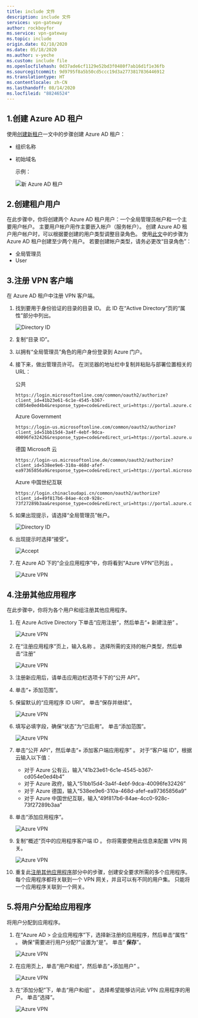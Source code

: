 ```yaml
---
title: include 文件
description: include 文件
services: vpn-gateway
author: rockboyfor
ms.service: vpn-gateway
ms.topic: include
origin.date: 02/18/2020
ms.date: 05/18/2020
ms.author: v-yeche
ms.custom: include file
ms.openlocfilehash: 0d37ade6cf1129e52bd3f0480f7ab16d1f1e36fb
ms.sourcegitcommit: 9d9795f8a5b50cd5ccc19d3a2773817836446912
ms.translationtype: HT
ms.contentlocale: zh-CN
ms.lasthandoff: 08/14/2020
ms.locfileid: "88246524"
---
```

<a name="tenant"></a>
## <a name="1-create-the-azure-ad-tenant"></a>1.创建 Azure AD 租户

使用[创建新租户](../articles/active-directory/fundamentals/active-directory-access-create-new-tenant.md)一文中的步骤创建 Azure AD 租户：

* 组织名称
* 初始域名

    示例：

    ![新 Azure AD 租户](./media/openvpn-azure-ad-tenant-multi-app/new-tenant.png)

<a name="users"></a>
## <a name="2-create-tenant-users"></a>2.创建租户用户

在此步骤中，你将创建两个 Azure AD 租户用户：一个全局管理员帐户和一个主要用户帐户。 主要用户帐户用作主要嵌入帐户（服务帐户）。 创建 Azure AD 租户用户帐户时，可以根据要创建的用户类型调整目录角色。 使用[此文](../articles/active-directory/fundamentals/add-users-azure-active-directory.md)中的步骤为 Azure AD 租户创建至少两个用户。 若要创建帐户类型，请务必更改“目录角色”：

* 全局管理员
* User

<a name="register-client"></a>
## <a name="3-register-the-vpn-client"></a>3.注册 VPN 客户端

在 Azure AD 租户中注册 VPN 客户端。

1. 找到要用于身份验证的目录的目录 ID。 此 ID 在“Active Directory”页的“属性”部分中列出。

    ![Directory ID](./media/openvpn-azure-ad-tenant-multi-app/directory-id.png)

2. 复制“目录 ID”。

3. 以拥有“全局管理员”角色的用户身份登录到 Azure 门户。

4. 接下来，做出管理员许可。 在浏览器的地址栏中复制并粘贴与部署位置相关的 URL：

    <!--UPDATE CAREFULLY-->
    
    公共

    ```
    https://login.microsoftonline.com/common/oauth2/authorize?client_id=41b23e61-6c1e-4545-b367-cd054e0ed4b4&response_type=code&redirect_uri=https://portal.azure.cn&nonce=1234&prompt=admin_consent
    ````

    Azure Government

    ```
    https://login-us.microsoftonline.com/common/oauth2/authorize?client_id=51bb15d4-3a4f-4ebf-9dca-40096fe32426&response_type=code&redirect_uri=https://portal.azure.us&nonce=1234&prompt=admin_consent
    ````

    德国 Microsoft 云

    ```
    https://login-us.microsoftonline.de/common/oauth2/authorize?client_id=538ee9e6-310a-468d-afef-ea97365856a9&response_type=code&redirect_uri=https://portal.microsoftazure.de&nonce=1234&prompt=admin_consent
    ````

    Azure 中国世纪互联

    ```
    https://login.chinacloudapi.cn/common/oauth2/authorize?client_id=49f817b6-84ae-4cc0-928c-73f27289b3aa&response_type=code&redirect_uri=https://portal.azure.cn&nonce=1234&prompt=admin_consent
    ```
    
    <!--UPDATE CAREFULLY-->
    
5. 如果出现提示，请选择“全局管理员”帐户。

    ![Directory ID](./media/openvpn-azure-ad-tenant-multi-app/pick.png)

6. 出现提示时选择“接受”。

    ![Accept](./media/openvpn-azure-ad-tenant-multi-app/accept.jpg)

7. 在 Azure AD 下的“企业应用程序”中，你将看到“Azure VPN”已列出 。

    ![Azure VPN](./media/openvpn-azure-ad-tenant-multi-app/azure-vpn.png)

<a name="register-apps"></a>
## <a name="4-register-additional-applications"></a>4.注册其他应用程序

在此步骤中，你将为各个用户和组注册其他应用程序。

1. 在 Azure Active Directory 下单击“应用注册”，然后单击“+ 新建注册” 。

    ![Azure VPN](./media/openvpn-azure-ad-tenant-multi-app/app1.png)

2. 在“注册应用程序”页上，输入名称 。 选择所需的支持的帐户类型，然后单击“注册” 

    ![Azure VPN](./media/openvpn-azure-ad-tenant-multi-app/app2.png)

3. 注册新应用后，请单击应用边栏选项卡下的“公开 API”。

4. 单击“+ 添加范围”。

5. 保留默认的“应用程序 ID URI”。 单击“保存并继续”。

    ![Azure VPN](./media/openvpn-azure-ad-tenant-multi-app/app3.png)

6. 填写必填字段，确保“状态”为“已启用”。 单击“添加范围”。

    ![Azure VPN](./media/openvpn-azure-ad-tenant-multi-app/app4.png)

7. 单击“公开 API”，然后单击“+ 添加客户端应用程序” 。  对于“客户端 ID”，根据云输入以下值：

    - 对于 Azure 公有云，输入“41b23e61-6c1e-4545-b367-cd054e0ed4b4” 
    - 对于 Azure 政府，输入“51bb15d4-3a4f-4ebf-9dca-40096fe32426” 
    - 对于 Azure 德国，输入“538ee9e6-310a-468d-afef-ea97365856a9” 
    - 对于 Azure 中国世纪互联，输入“49f817b6-84ae-4cc0-928c-73f27289b3aa” 

8. 单击“添加应用程序”。

    ![Azure VPN](./media/openvpn-azure-ad-tenant-multi-app/app5.png)

9. 复制“概述”页中的应用程序客户端 ID 。 你将需要使用此信息来配置 VPN 网关。

    ![Azure VPN](./media/openvpn-azure-ad-tenant-multi-app/app6.png)

10. 重复此[注册其他应用程序](#register-apps)部分中的步骤，创建安全要求所需的多个应用程序。 每个应用程序都将关联到一个 VPN 网关，并且可以有不同的用户集。 只能将一个应用程序关联到一个网关。

<a name="assign-users"></a>
## <a name="5-assign-users-to-applications"></a>5.将用户分配给应用程序

将用户分配到应用程序。

1. 在“Azure AD > 企业应用程序”下，选择新注册的应用程序，然后单击“属性” 。 确保“需要进行用户分配?”设置为“是”。  单击“ **保存**”。

    ![Azure VPN](./media/openvpn-azure-ad-tenant-multi-app/user2.png)

2. 在应用页上，单击“用户和组”，然后单击“+添加用户” 。

    ![Azure VPN](./media/openvpn-azure-ad-tenant-multi-app/user3.png)

3. 在“添加分配”下，单击“用户和组” 。 选择希望能够访问此 VPN 应用程序的用户。 单击“选择”。

    ![Azure VPN](./media/openvpn-azure-ad-tenant-multi-app/user4.png)
